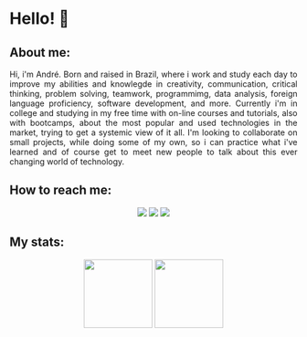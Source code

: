 # Hello! 👋

## About me:
<p align="justify">
Hi, i'm André. Born and raised in Brazil, where i work and study each day to improve my abilities and knowlegde in creativity, communication, critical thinking, problem solving, teamwork, programmimg, data analysis, foreign language proficiency, software development, and more. Currently i'm  in college and studying in my free time with on-line courses and tutorials, also with bootcamps, about the most popular and used technologies in the market, trying to get a systemic view of it all. I'm looking to collaborate on small projects, while doing some of my own, so i can practice what i've learned and of course get to meet new people to talk about this ever changing world of technology.
</p>


## How to reach me:
<div align="center">
  <a href = "mailto:rjai.neto@gmail.com"><img src="https://img.shields.io/badge/-Gmail-%23333?style=for-the-badge&logo=gmail&logoColor=white" target="_blank" style="text-align : center"></a>
  <a href="https://instagram.com/rojaiandre" target="_blank"><img src="https://img.shields.io/badge/-Instagram-%23E4405F?style=for-the-badge&logo=instagram&logoColor=white" target="_blank"></a>
  <a href="https://www.linkedin.com/in/andr%C3%A9-rojai-705751253/" target="_blank"><img src="https://img.shields.io/badge/-LinkedIn-%230077B5?style=for-the-badge&logo=linkedin&logoColor=white" target="_blank"></a>
</div>

## My stats:
<div align="center">
  <img height="120em" src="https://github-readme-stats.vercel.app/api?username=iajor&show_icons=true&theme=vue-dark&include_all_commits=true&count_private=true"/>
  <img height="120em" src="https://github-readme-stats.vercel.app/api/top-langs/?username=iajor&theme=vue-dark&hide_progress=true"/>
</div>









